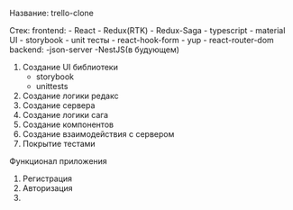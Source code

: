 
Название: trello-clone

Стек: 
  frontend:
    - React
    - Redux(RTK)
    - Redux-Saga
    - typescript
    - material UI
    - storybook
    - unit тесты
    - react-hook-form
    - yup
    - react-router-dom
  backend:
    -json-server
    -NestJS(в будующем)


1. Создание UI библиотеки
    - storybook
    - unittests
2. Создание логики редакс
3. Создание сервера
4. Создание логики сага
5. Создание компонентов
6. Создание взаимодействия с сервером
7. Покрытие тестами


Функционал приложения

1. Регистрация
2. Авторизация
3. 
